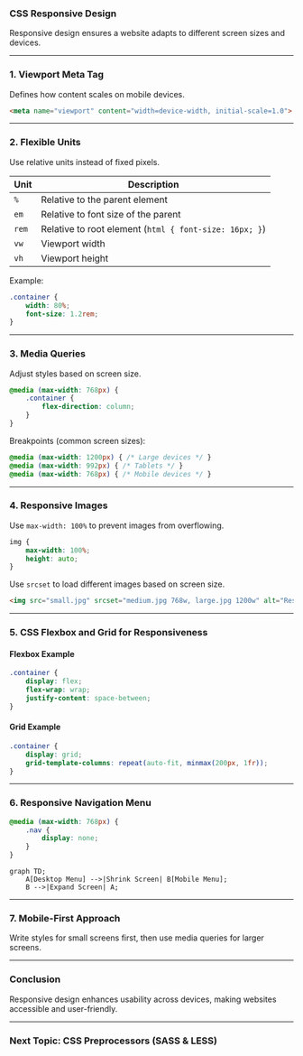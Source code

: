 ### **CSS Responsive Design**

Responsive design ensures a website adapts to different screen sizes and devices.

---

### **1. Viewport Meta Tag**

Defines how content scales on mobile devices.
```html
<meta name="viewport" content="width=device-width, initial-scale=1.0">
```

---

### **2. Flexible Units**

Use relative units instead of fixed pixels.

| Unit  | Description |
|-------|------------|
| `%`   | Relative to the parent element |
| `em`  | Relative to font size of the parent |
| `rem` | Relative to root element (`html { font-size: 16px; }`) |
| `vw`  | Viewport width |
| `vh`  | Viewport height |

Example:
```css
.container {
    width: 80%;
    font-size: 1.2rem;
}
```

---

### **3. Media Queries**

Adjust styles based on screen size.
```css
@media (max-width: 768px) {
    .container {
        flex-direction: column;
    }
}
```

Breakpoints (common screen sizes):
```css
@media (max-width: 1200px) { /* Large devices */ }
@media (max-width: 992px) { /* Tablets */ }
@media (max-width: 768px) { /* Mobile devices */ }
```

---

### **4. Responsive Images**

Use `max-width: 100%` to prevent images from overflowing.
```css
img {
    max-width: 100%;
    height: auto;
}
```

Use `srcset` to load different images based on screen size.
```html
<img src="small.jpg" srcset="medium.jpg 768w, large.jpg 1200w" alt="Responsive Image">
```

---

### **5. CSS Flexbox and Grid for Responsiveness**

#### **Flexbox Example**
```css
.container {
    display: flex;
    flex-wrap: wrap;
    justify-content: space-between;
}
```

#### **Grid Example**
```css
.container {
    display: grid;
    grid-template-columns: repeat(auto-fit, minmax(200px, 1fr));
}
```

---

### **6. Responsive Navigation Menu**

```css
@media (max-width: 768px) {
    .nav {
        display: none;
    }
}
```

```mermaid
graph TD;
    A[Desktop Menu] -->|Shrink Screen| B[Mobile Menu];
    B -->|Expand Screen| A;
```

---

### **7. Mobile-First Approach**

Write styles for small screens first, then use media queries for larger screens.

---

### **Conclusion**

Responsive design enhances usability across devices, making websites accessible and user-friendly.

---

### **Next Topic: CSS Preprocessors (SASS & LESS)**
